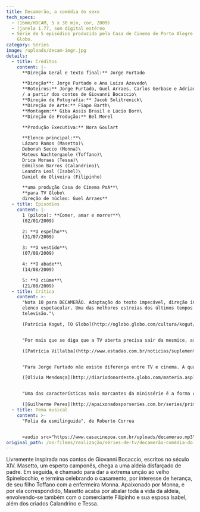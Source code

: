 ```yaml
---
title: Decamerão, a comédia do sexo
tech_specs:
  - (16mm/HDCAM, 5 x 30 min, cor, 2009)
  - (janela 1.77, som digital estéreo
  - Série de 5 episódios produzida pela Casa de Cinema de Porto Alegre para a TV
    Globo.
category: Séries
image: /uploads/decam-imgr.jpg
details:
  - title: Créditos
    content: |-
      **Direção Geral e texto final:** Jorge Furtado

      **Direção**: Jorge Furtado e Ana Luiza Azevedo\
      **Roteiros:** Jorge Furtado, Guel Arraes, Carlos Gerbase e Adriana Falcão\
      / a partir dos contos de Giovanni Bocaccio\
      **Direção de Fotografia:** Jacob Solitrenick\
      **Direção de Arte:** Fiapo Barth\
      **Montagem:** Giba Assis Brasil e Lúcio Born\
      **Direção de Produção:** Bel Merel

      **Produção Executiva:** Nora Goulart

      **Elenco principal:**\
      Lázaro Ramos (Masetto)\
      Deborah Secco (Monna)\
      Mateus Nachtergaele (Toffano)\
      Drica Moraes (Tessa)\
      Edmilson Barros (Calandrino)\
      Leandra Leal (Isabel)\
      Daniel de Oliveira (Filipinho)

      **uma produção Casa de Cinema PoA**\
      **para TV Globo\
      direção de núcleo: Guel Arraes**
  - title: Episódios
    content: |-
      1 (piloto): **Comer, amar e morrer**\
      (02/01/2009)

      2: **O espelho**\
      (31/07/2009)

      3: **O vestido**\
      (07/08/2009)

      4: **O abade**\
      (14/08/2009)

      5: **O ciúme**\
      (21/08/2009)
  - title: Crítica
    content: >-
      "Nota 10 para DECAMERÃO. Adaptação do texto impecável, direção inspirada e
      elenco espetacular. Uma das melhores estreias dos últimos tempos na
      televisão."\

      (Patrícia Kogut, [O Globo](http://oglobo.globo.com/cultura/kogut/), 06/01/2009)


      "Por mais que se diga que a TV aberta precisa sair da mesmice, as experiências radicais correm sempre grande risco de se transformar em fracassos de audiência. O diretor Jorge Furtado mostra, entretanto, que se pode combinar pesquisa de novas linguagens e entretenimento puro. Neste sentido, nenhum exemplo pode ser melhor do que Decamerão - A Comédia do Sexo."\

      ([Patrícia Villalba](http://www.estadao.com.br/noticias/suplementos%20,assanhamento-em-prosa-e-verso,...), O Estado de São Paulo, 26/07/2009)


      "Para Jorge Furtado não existe diferença entre TV e cinema. A qualidade e o empenho que o diretor dedica aos dois é a mesma. Basta assistir a DECAMERÃO, A COMÉDIA DO SEXO, inspirada nos textos do italiano Giovanni Bocaccio, que estréia nesta sexta-feira, após o Globo Repórter."\

      ([Olívia Mendonça](http://diariodonordeste.globo.com/materia.asp?codigo=657093), Diário do Nordeste, Fortaleza, 26/07/2009


      "Uma das características mais marcantes da minissérie é a forma como o roteiro é escrito. Inspirado em uma série de contos de origem popular escritas pelo italiano Giovanni Bocaccio, os diálogos não perdem o caráter literário e poético das obras originais."\

      ([Guilherme Peres](http://apaixonadosporseries.com.br/series/primeiras-impressoes-decamerao-a-comedia-do-sexo/), 01/08/2009, blog "Apaixonados por séries")
  - title: Tema musical
    content: >-
      "Folia da esmilinguida", de Roberto Correa


      <audio src="https://www.casacinepoa.com.br/uploads/decamerao.mp3" controls />
original_path: /os-filmes/realização/séries-de-tv/decamerão-comédia-do-sexo.html
---
```

Livremente inspirada nos contos de Giovanni Bocaccio, escritos no século XIV. Masetto, um esperto camponês, chega a uma aldeia disfarçado de padre. Em seguida, é chamado para dar a extrema unção ao velho Spinelocchio, e termina celebrando o casamento, por interesse de herança, de seu filho Toffano com a enfermeira Monna. Apaixonado por Monna, e por ela correspondido, Masetto acaba por abalar toda a vida da aldeia, envolvendo-se também com o comerciante Filipinho e sua esposa Isabel, além dos criados Calandrino e Tessa.